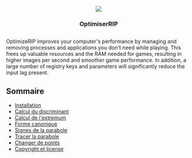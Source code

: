 <p align="center">
  <img src="https://image.noelshack.com/fichiers/2019/23/3/1559733374-py-slxbpxbj3a.png">
</p>
<h3 align="center">OptimiserRIP</h3>


##
OptimizeRIP improves your computer's performance by managing and removing processes and applications you don't need while playing. This frees up valuable resources and the RAM needed for games, resulting in higher images per second and smoother game performance. In addition, a large number of registry keys and parameters will significantly reduce the input lag present.
## Sommaire

- [Installation](#installation)
- [Calcul du discriminant](#calcul-du-discriminant)
- [Calcul de l'extremum](#calcul-extremum)
- [Forme canonique](#forme-canonique)
- [Signes de la parabole](#signes-de-la-parabole)
- [Tracer la parabole](#tracer-la-parabole)
- [Changer de points](#changer-de-points)
- [Copyright et license](#copyright-and-license)
